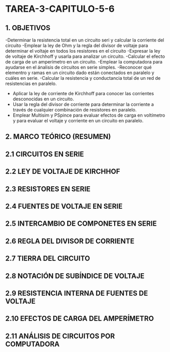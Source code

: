 # TAREA-3-CAPITULO-5-6
## 1. OBJETIVOS
-Determinar la resistencia total en un circuito seri y calcular la corriente del circuito
-Emplear la ley de Ohm y la regla del divisor de voltaje para determinar el voltaje en todos los resistores en el circuito
-Expresar la ley de voltaje de Kirchhoff y usarla para analizar un circuito.
-Calcular el efecto de carga de un amperímetro en un circuito.
-Emplear la computadora para ayudarse en el ánalisis de circuitos en serie simples.
-Reconocer qué elementro y ramas en un circuito dado están conectados en paralelo y cuáles en serie.
-Calcular la resistencia y conductancia total de un red de resistencias en paralelo.
- Aplicar la ley de corriente de Kirchhoff para conocer las corrientes desconocidas en un circuito.
- Usar la regla del divisor de corriente para determinar la corriente a través de cualquier combinación de resistores en paralelo.
- Emplear Multisim y PSpince para evaluar efectos de carga en voltímetro y para evaluar  el voltaje y corriente en un circuito en paralelo.
## 2. MARCO TEÓRICO (RESUMEN)
## 2.1 CIRCUITOS EN SERIE

## 2.2 LEY DE VOLTAJE DE KIRCHHOF

## 2.3 RESISTORES EN SERIE

## 2.4 FUENTES DE VOLTAJE EN SERIE

## 2.5 INTERCAMBIO DE COMPONETES  EN SERIE

## 2.6 REGLA DEL DIVISOR DE CORRIENTE

## 2.7 TIERRA DEL CIRCUITO

## 2.8 NOTACIÓN DE SUBÍNDICE DE VOLTAJE

## 2.9 RESISTENCIA INTERNA DE FUENTES DE VOLTAJE

## 2.10 EFECTOS DE CARGA DEL AMPERÍMETRO

## 2.11 ANÁLISIS DE CIRCUITOS POR COMPUTADORA

## 

